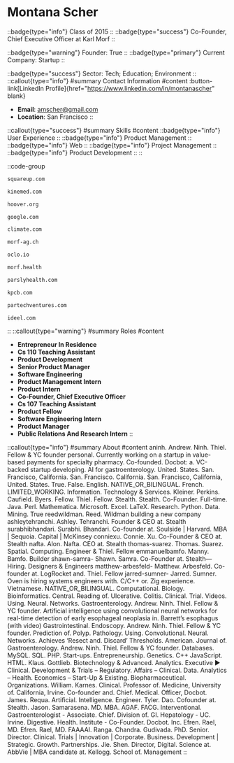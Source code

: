 # Montana Scher
::badge{type="info"}
Class of 2015
::
::badge{type="success"}
Co-Founder, Chief Executive Officer at Karl Morf
::

::badge{type="warning"}
Founder: True
::
::badge{type="primary"}
Current Company: Startup
::

::badge{type="success"}
Sector: Tech; Education; Environment
::
::callout{type="info"}
#summary
Contact Information
#content
:button-link[LinkedIn Profile]{href="https://www.linkedin.com/in/montanascher" blank}
- **Email**: amscher@gmail.com
- **Location**: San Francisco
::

::callout{type="success"}
#summary
Skills
#content
::badge{type="info"}
User Experience
::
::badge{type="info"}
Product Management
::
::badge{type="info"}
Web
::
::badge{type="info"}
Project Management
::
::badge{type="info"}
Product Development
::
::

::code-group
```bash [Square]
squareup.com
```
```bash [KineMed]
kinemed.com
```
```bash [Hoover Institution at Stanford University]
hoover.org
```
```bash [Google]
google.com
```
```bash [SupraSensor]
climate.com
```
```bash [Karl Morf]
morf-ag.ch
```
```bash [oclo]
oclo.io
```
```bash [Morf]
morf.health
```
```bash [Parsley Health]
parslyhealth.com
```
```bash [Kleiner Perkins Caufield & Byers]
kpcb.com
```
```bash [Partech Ventures]
partechventures.com
```
```bash [Ideel Inc]
ideel.com
```
::
::callout{type="warning"}
#summary
Roles
#content
- **Entrepreneur In Residence**
- **Cs 110 Teaching Assistant**
- **Product Development**
- **Senior Product Manager**
- **Software Engineering**
- **Product Management Intern**
- **Product Intern**
- **Co-Founder, Chief Executive Officer**
- **Cs 107 Teaching Assistant**
- **Product Fellow**
- **Software Engineering Intern**
- **Product Manager**
- **Public Relations And Research Intern**
::

::callout{type="info"}
#summary
About
#content
aninh. Andrew. Ninh. Thiel. Fellow & YC founder personal. Currently working on a startup in value-based payments for specialty pharmacy. Co-founded. Docbot: a. VC-backed startup developing. AI for gastroenterology. United. States. San. Francisco, California. San. Francisco. California. San. Francisco, California, United. States. True. False. English. NATIVE_OR_BILINGUAL. French. LIMITED_WORKING. Information. Technology & Services. Kleiner. Perkins. Caufield. Byers. Fellow. Thiel. Fellow. Stealth. Stealth. Co-Founder. Full-time. Java. Perl. Mathematica. Microsoft. Excel. LaTeX. Research. Python. Data. Mining. True reedwildman. Reed. Wildman building a new company ashleytehranchi. Ashley. Tehranchi. Founder & CEO at. Stealth surabhibhandari. Surabhi. Bhandari. Co-founder at. Soulside | Harvard. MBA | Sequoia. Capital | McKinsey conniexu. Connie. Xu. Co-Founder & CEO at. Stealth nafta. Alon. Nafta. CEO at. Stealth thomas-suarez. Thomas. Suarez. Spatial. Computing. Engineer & Thiel. Fellow emmanuelbamfo. Manny. Bamfo. Builder shawn-samra- Shawn. Samra. Co-Founder at. Stealth— Hiring. Designers & Engineers matthew-arbesfeld- Matthew. Arbesfeld. Co-founder at. LogRocket and. Thiel. Fellow jarred-sumner- Jarred. Sumner. Oven is hiring systems engineers with. C/C++ or. Zig experience. Vietnamese. NATIVE_OR_BILINGUAL. Computational. Biology. Bioinformatics. Central. Reading of. Ulcerative. Colitis. Clinical. Trial. Videos. Using. Neural. Networks. Gastroenterology. Andrew. Ninh. Thiel. Fellow & YC founder. Artificial intelligence using convolutional neural networks for real-time detection of early esophageal neoplasia in. Barrett’s esophagus (with video) Gastrointestinal. Endoscopy. Andrew. Ninh. Thiel. Fellow & YC founder. Prediction of. Polyp. Pathology. Using. Convolutional. Neural. Networks. Achieves ‘Resect and. Discard’ Thresholds. American. Journal of. Gastroenterology. Andrew. Ninh. Thiel. Fellow & YC founder. Databases. MySQL. SQL. PHP. Start-ups. Entrepreneurship. Genetics. C++ JavaScript. HTML. Klaus. Gottlieb. Biotechnology & Advanced. Analytics. Executive ► Clinical. Development & Trials – Regulatory. Affairs – Clinical. Data. Analytics – Health. Economics – Start-Up & Existing. Biopharmaceutical. Organizations. William. Karnes. Clinical. Professor of. Medicine, University of. California, Irvine. Co-founder and. Chief. Medical. Officer, Docbot. James. Requa. Artificial. Intelligence. Engineer. Tyler. Dao. Cofounder at. Stealth. Jason. Samarasena. MD. MBA. AGAF. FACG. Interventional. Gastroenterologist - Associate. Chief. Division of. GI. Hepatology - UC. Irvine. Digestive. Health. Institute - Co-Founder. Docbot. Inc. Efren. Rael, MD. Efren. Rael, MD. FAAAAI. Ranga. Chandra. Gudivada. PhD. Senior. Director. Clinical. Trials | Innovation | Corporate. Business. Development | Strategic. Growth. Partnerships. Jie. Shen. Director, Digital. Science at. AbbVie | MBA candidate at. Kellogg. School of. Management
::
